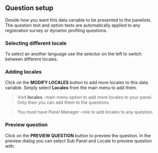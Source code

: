 ## Question setup

Deside how you want this data variable to be presented to the panelists. The question text and option texts are automatically applied to any registration survey or dynamic profiling questions.

### Selecting different locale
To select an another language use the selector on the left to switch between different locales.

### Adding locales
Click on the **MODIFY LOCALES** button to add more locales to this data variable. Simply select **Locales** from the main menu to add them. 

> Visit **locales** -main menu option to add more locales to your panel. Only then you can add them to the questions.

> You must have Panel Manager -role to add locales to any question.

### Preview question
Click on the **PREVIEW QUESTION** button to preview the question. In the preview dialog you can select Sub Panel and Locale to preview question with.
